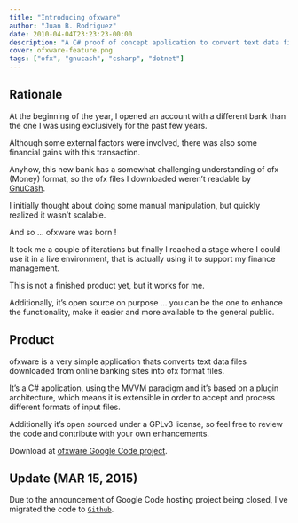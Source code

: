 ```yaml
---
title: "Introducing ofxware"
author: "Juan B. Rodriguez"
date: 2010-04-04T23:23:23-00:00
description: "A C# proof of concept application to convert text data files coming from online banking sites into the ofx format, that can be imported by accounting software such as GnuCash. It's extensible by using a plugin architecture."
cover: ofxware-feature.png
tags: ["ofx", "gnucash", "csharp", "dotnet"]
---
```


## Rationale

At the beginning of the year, I opened an account with a different bank than the one I was using exclusively for the past few years.

Although some external factors were involved, there was also some financial gains with this transaction.

Anyhow, this new bank has a somewhat challenging understanding of ofx (Money) format, so the ofx files I downloaded weren’t readable by [GnuCash](https://www.gnucash.org/).

I initially thought about doing some manual manipulation, but quickly realized it wasn’t scalable.

And so … ofxware was born !

It took me a couple of iterations but finally I reached a stage where I could use it in a live environment, that is actually using it to support my finance management.

This is not a finished product yet, but it works for me.

Additionally, it’s open source on purpose … you can be the one to enhance the functionality, make it easier and more available to the general public.

## Product

ofxware is a very simple application thats converts text data files downloaded from online banking sites into ofx format files.

It’s a C# application, using the MVVM paradigm and it’s based on a plugin architecture, which means it is extensible in order to accept and process different formats of input files.

Additionally it’s open sourced under a GPLv3 license, so feel free to review the code and contribute with your own enhancements.

Download at [ofxware Google Code project](https://code.google.com/p/ofxware/).

## Update (MAR 15, 2015)

Due to the announcement of Google Code hosting project being closed, I've migrated the code to [`Github`](https://github.com/apertoire/ofxware).
